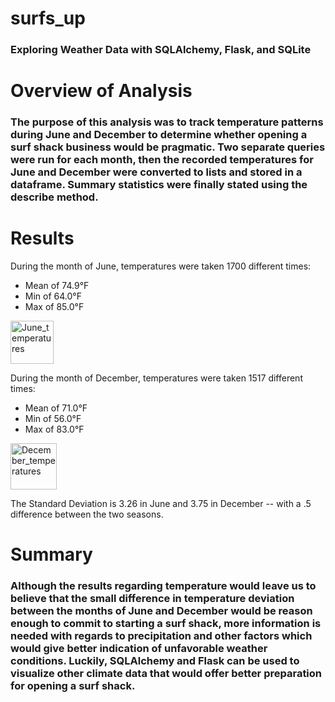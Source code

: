 # surfs_up
### Exploring Weather Data with SQLAlchemy, Flask, and SQLite

# Overview of Analysis
### The purpose of this analysis was to track temperature patterns during June and December to determine whether opening a surf shack business would be pragmatic. Two separate queries were run for each month, then the recorded temperatures for June and December were converted to lists and stored in a dataframe.  Summary statistics were finally stated using the describe method. 

# Results

During the month of June, temperatures were taken 1700 different times: 
- Mean of 74.9°F 
- Min of 64.0°F 
- Max of 85.0°F
<img width="69" alt="June_temperatures" src="https://user-images.githubusercontent.com/101988047/170896190-581589b5-8045-45d8-8bc9-a315c1ebe8b6.png">

During the month of December, temperatures were taken 1517 different times: 
- Mean of 71.0°F 
- Min of 56.0°F 
- Max of 83.0°F
<img width="74" alt="December_temperatures" src="https://user-images.githubusercontent.com/101988047/170896198-3e153db7-ea5f-4387-b3b3-ba7132b91aca.png">

The Standard Deviation is 3.26 in June and 3.75 in December -- with a .5 difference between the two seasons.

# Summary

### Although the results regarding temperature would leave us to believe that the small difference in temperature deviation between the months of June and December would be reason enough to commit to starting a surf shack, more information is needed with regards to precipitation and other factors which would give better indication of unfavorable weather conditions. Luckily, SQLAlchemy and Flask can be used to visualize other climate data that would offer better preparation for opening a surf shack. 
